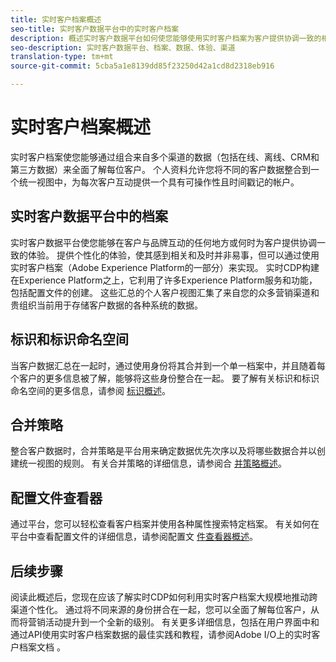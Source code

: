 ```yaml
---
title: 实时客户档案概述
seo-title: 实时客户数据平台中的实时客户档案
description: 概述实时客户数据平台如何使您能够使用实时客户档案为客户提供协调一致的相关体验。
seo-description: 实时客户数据平台、档案、数据、体验、渠道
translation-type: tm+mt
source-git-commit: 5cba5a1e8139dd85f23250d42a1cd8d2318eb916

---
```



# 实时客户档案概述

实时客户档案使您能够通过组合来自多个渠道的数据（包括在线、离线、CRM和第三方数据）来全面了解每位客户。 个人资料允许您将不同的客户数据整合到一个统一视图中，为每次客户互动提供一个具有可操作性且时间戳记的帐户。

## 实时客户数据平台中的档案

实时客户数据平台使您能够在客户与品牌互动的任何地方或何时为客户提供协调一致的体验。 提供个性化的体验，使其感到相关和及时并非易事，但可以通过使用实时客户档案（Adobe Experience Platform的一部分）来实现。 实时CDP构建在Experience Platform之上，它利用了许多Experience Platform服务和功能，包括配置文件的创建。 这些汇总的个人客户视图汇集了来自您的众多营销渠道和贵组织当前用于存储客户数据的各种系统的数据。

## 标识和标识命名空间

当客户数据汇总在一起时，通过使用身份将其合并到一个单一档案中，并且随着每个客户的更多信息被了解，能够将这些身份整合在一起。 要了解有关标识和标识命名空间的更多信息，请参阅 [标识概述](/help/rtcdp/profile/identities-overview.md)。

## 合并策略

整合客户数据时，合并策略是平台用来确定数据优先次序以及将哪些数据合并以创建统一视图的规则。 有关合并策略的详细信息，请参阅合 [并策略概述](/help/rtcdp/profile/merge-policies.md)。

## 配置文件查看器

通过平台，您可以轻松查看客户档案并使用各种属性搜索特定档案。 有关如何在平台中查看配置文件的详细信息，请参阅配置文 [件查看器概述](/help/rtcdp/profile/profile-viewer.md)。

## 后续步骤

阅读此概述后，您现在应该了解实时CDP如何利用实时客户档案大规模地推动跨渠道个性化。 通过将不同来源的身份拼合在一起，您可以全面了解每位客户，从而将营销活动提升到一个全新的级别。 有关更多详细信息，包括在用户界面中和通过API使用实时客户档案数据的最佳实践和教程，请参阅Adobe I/O上的实时客户档案文档 [](https://www.adobe.io/apis/experienceplatform/home/profile-identity-segmentation/profile-identity-segmentation-services.html#!api-specification/markdown/narrative/technical_overview/unified_profile_architectural_overview/unified_profile_architectural_overview.md)。